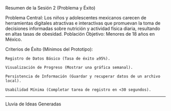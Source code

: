 Resumen de la Sesión 2 (Problema y Éxito)

Problema Central: Los niños y adolescentes mexicanos carecen de herramientas digitales atractivas e interactivas que promuevan la toma de decisiones informadas sobre nutrición y actividad física diaria, resultando en altas tasas de obesidad.
Población Objetivo: Menores de 18 años en México.

Criterios de Éxito (Mínimos del Prototipo):

    Registro de Datos Básico (Tasa de éxito ≥95%).

    Visualización de Progreso (Mostrar una gráfica semanal).

    Persistencia de Información (Guardar y recuperar datos de un archivo local).

    Usabilidad Mínima (Completar tarea de registro en <30 segundos).

-----------------------------------------------------------------------------------------------------------------------------------------------------------------------

Lluvia de Ideas Generadas

